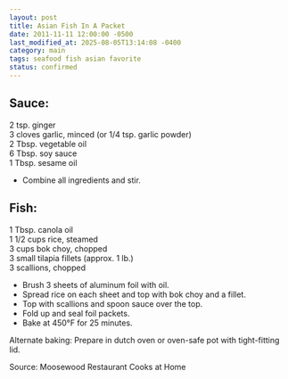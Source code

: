 ```yaml
---
layout: post
title: Asian Fish In A Packet
date: 2011-11-11 12:00:00 -0500
last_modified_at: 2025-08-05T13:14:08 -0400
category: main
tags: seafood fish asian favorite
status: confirmed
---
```

## Sauce:

2 tsp. ginger  
3 cloves garlic, minced (or 1/4 tsp. garlic powder)  
2 Tbsp. vegetable oil  
6 Tbsp. soy sauce  
1 Tbsp. sesame oil  

* Combine all ingredients and stir.

## Fish:

1 Tbsp. canola oil  
1 1/2 cups rice, steamed  
3 cups bok choy, chopped  
3 small tilapia fillets (approx. 1 lb.)  
3 scallions, chopped  

* Brush 3 sheets of aluminum foil with oil.
* Spread rice on each sheet and top with bok choy and a fillet.
* Top with scallions and spoon sauce over the top.
* Fold up and seal foil packets.
* Bake at 450°F for 25 minutes.

Alternate baking: Prepare in dutch oven or oven-safe pot with tight-fitting lid.

Source: Moosewood Restaurant Cooks at Home
